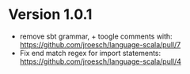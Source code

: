 # Version 1.0.1
- remove sbt grammar, + toogle comments with: https://github.com/jroesch/language-scala/pull/7
- Fix end match regex for import statements: https://github.com/jroesch/language-scala/pull/4
